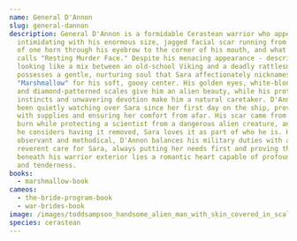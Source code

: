 ```yaml
---
name: General D'Annon
slug: general-dannon
description: General D'Annon is a formidable Cerastean warrior who appears
  intimidating with his enormous size, jagged facial scar running from the base
  of one horn through his eyebrow to the corner of his mouth, and what Sara
  calls "Resting Murder Face." Despite his menacing appearance - described as
  looking like a mix between an old-school Viking and a deadly rattlesnake - he
  possesses a gentle, nurturing soul that Sara affectionately nicknames
  "Marshmallow" for his soft, gooey center. His golden eyes, white-blond hair,
  and diamond-patterned scales give him an alien beauty, while his protective
  instincts and unwavering devotion make him a natural caretaker. D'Annon has
  been quietly watching over Sara since her first day on the ship, providing her
  with supplies and ensuring her comfort from afar. His scar came from an acid
  burn while protecting a scientist from a dangerous alien creature, and though
  he considers having it removed, Sara loves it as part of who he is. Highly
  observant and methodical, D'Annon balances his military duties with an almost
  reverent care for Sara, always putting her needs first and proving that
  beneath his warrior exterior lies a romantic heart capable of profound love
  and tenderness.
books:
  - marshmallow-book
cameos:
  - the-bride-program-book
  - war-brides-book
image: /images/toddsampson_handsome_alien_man_with_skin_covered_in_scales_and__154690f6-46fd-40fc-b5e7-929c829960af.png
species: cerastean
---
```

